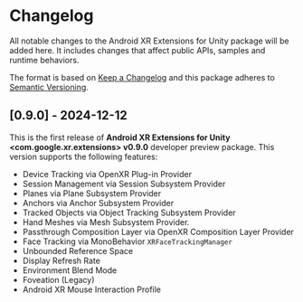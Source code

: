 # Changelog

All notable changes to the Android XR Extensions for Unity package will be added
here. It includes changes that affect public APIs, samples and runtime
behaviors.

The format is based on [Keep a Changelog](http://keepachangelog.com/en/1.0.0/)
and this package adheres to
[Semantic Versioning](http://semver.org/spec/v2.0.0.html).

## [0.9.0] - 2024-12-12

This is the first release of **Android XR Extensions for Unity
<com.google.xr.extensions> v0.9.0** developer preview package. This version
supports the following features:

-   Device Tracking via OpenXR Plug-in Provider
-   Session Management via Session Subsystem Provider
-   Planes via Plane Subsystem Provider
-   Anchors via Anchor Subsystem Provider
-   Tracked Objects via Object Tracking Subsystem Provider
-   Hand Meshes via Mesh Subsystem Provider.
-   Passthrough Composition Layer via OpenXR Composition Layer Provider
-   Face Tracking via MonoBehavior `XRFaceTrackingManager`
-   Unbounded Reference Space
-   Display Refresh Rate
-   Environment Blend Mode
-   Foveation (Legacy)
-   Android XR Mouse Interaction Profile
